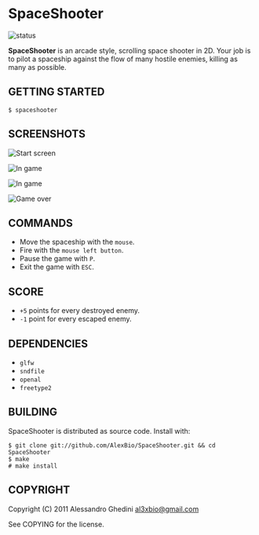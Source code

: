 SpaceShooter
======

![status](http://stillmaintained.com/AlexBio/SpaceShooter.png)

**SpaceShooter** is an arcade style, scrolling space shooter in 2D. Your job
is to pilot a spaceship against the flow of many hostile enemies, killing as
many as possible.

## GETTING STARTED

~~~~
$ spaceshooter
~~~~

## SCREENSHOTS

![Start screen](http://i.imgur.com/GWZps.png)

![In game](http://i.imgur.com/1kj54.png)

![In game](http://i.imgur.com/2Rz9S.png)

![Game over](http://i.imgur.com/ObiX1.png)

## COMMANDS

 * Move the spaceship with the `mouse`.
 * Fire with the `mouse left button`.
 * Pause the game with `P`.
 * Exit the game with `ESC`.

## SCORE ##

 * `+5` points for every destroyed enemy.
 * `-1` point for every escaped enemy.

## DEPENDENCIES

 * `glfw`
 * `sndfile`
 * `openal`
 * `freetype2`

## BUILDING

SpaceShooter is distributed as source code. Install with:

~~~~
$ git clone git://github.com/AlexBio/SpaceShooter.git && cd SpaceShooter
$ make
# make install
~~~~

## COPYRIGHT

Copyright (C) 2011 Alessandro Ghedini <al3xbio@gmail.com>

See COPYING for the license.
